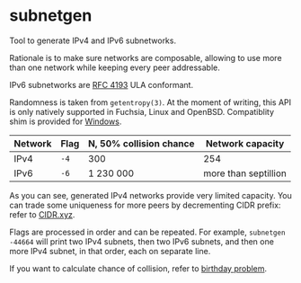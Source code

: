 # subnetgen

Tool to generate IPv4 and IPv6 subnetworks.

Rationale is to make sure networks are composable, allowing to use more than
one network while keeping every peer addressable.

IPv6 subnetworks are [RFC 4193][] ULA conformant.

[RFC 4193]: https://tools.ietf.org/html/rfc4193

Randomness is taken from `getentropy(3)`. At the moment of writing,
this API is only natively supported in Fuchsia, Linux and OpenBSD.
Compatiblity shim is provided for [Windows](getentropy_windows.h).

| Network | Flag | N, 50% collision chance |     Network capacity |
| ------- | ---- | ----------------------- | -------------------- |
| IPv4    | `-4` |                     300 |                  254 |
| IPv6    | `-6` |               1 230 000 | more than septillion |

As you can see, generated IPv4 networks provide very limited capacity. You can
trade some uniqueness for more peers by decrementing CIDR prefix: refer to
[CIDR.xyz](https://cidr.xyz).

Flags are processed in order and can be repeated. For example, `subnetgen -44664`
will print two IPv4 subnets, then two IPv6 subnets, and then one more IPv4 subnet,
in that order, each on separate line.

If you want to calculate chance of collision, refer to [birthday problem][].

[birthday problem]: https://en.wikipedia.org/wiki/Birthday_problem
